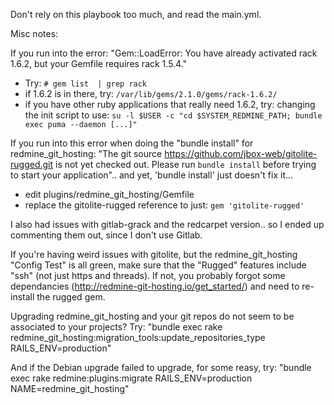 Don't rely on this playbook too much, and read the main.yml.

Misc notes:

If you run into the error: "Gem::LoadError: You have already activated rack 1.6.2, but your Gemfile requires rack 1.5.4."

* Try: `# gem list  | grep rack`
* if 1.6.2 is in there, try: `/var/lib/gems/2.1.0/gems/rack-1.6.2/`
* if you have other ruby applications that really need 1.6.2, try: changing the init script to use: `su -l $USER -c "cd $SYSTEM_REDMINE_PATH; bundle exec puma --daemon [...]"`

If you run into this error when doing the "bundle install" for redmine_git_hosting: "The git source https://github.com/jbox-web/gitolite-rugged.git is not yet checked out. Please run `bundle install` before trying to start your application".. and yet, 'bundle install' just doesn't fix it...

* edit plugins/redmine_git_hosting/Gemfile
* replace the gitolite-rugged reference to just: `gem 'gitolite-rugged'`

I also had issues with gitlab-grack and the redcarpet version.. so I ended up commenting them out, since I don't use Gitlab.

If you're having weird issues with gitolite, but the redmine_git_hosting "Config Test" is all green, make sure that the "Rugged" features include "ssh" (not just https and threads). If not, you probably forgot some dependancies (http://redmine-git-hosting.io/get_started/) and need to re-install the rugged gem.

Upgrading redmine_git_hosting and your git repos do not seem to be associated to your projects? Try: "bundle exec rake redmine_git_hosting:migration_tools:update_repositories_type RAILS_ENV=production"

And if the Debian upgrade failed to upgrade, for some reasy, try: "bundle exec rake redmine:plugins:migrate RAILS_ENV=production NAME=redmine_git_hosting"
